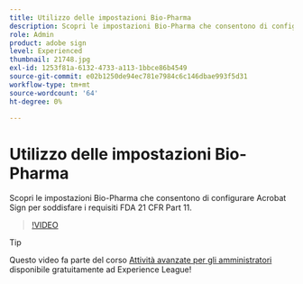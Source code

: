 ```yaml
---
title: Utilizzo delle impostazioni Bio-Pharma
description: Scopri le impostazioni Bio-Pharma che consentono di configurare Acrobat Sign per soddisfare i requisiti FDA 21 CFR Part 11
role: Admin
product: adobe sign
level: Experienced
thumbnail: 21748.jpg
exl-id: 1253f81a-6132-4733-a113-1bbce86b4549
source-git-commit: e02b1250de94ec781e7984c6c146dbae993f5d31
workflow-type: tm+mt
source-wordcount: '64'
ht-degree: 0%

---
```


# Utilizzo delle impostazioni Bio-Pharma

Scopri le impostazioni Bio-Pharma che consentono di configurare Acrobat Sign per soddisfare i requisiti FDA 21 CFR Part 11.

>[!VIDEO](https://video.tv.adobe.com/v/21748?hidetitle=true)

>[!TIP]
>
>Questo video fa parte del corso [Attività avanzate per gli amministratori](https://experienceleague.adobe.com/?recommended=Sign-A-1-2020.1) disponibile gratuitamente ad Experience League!
